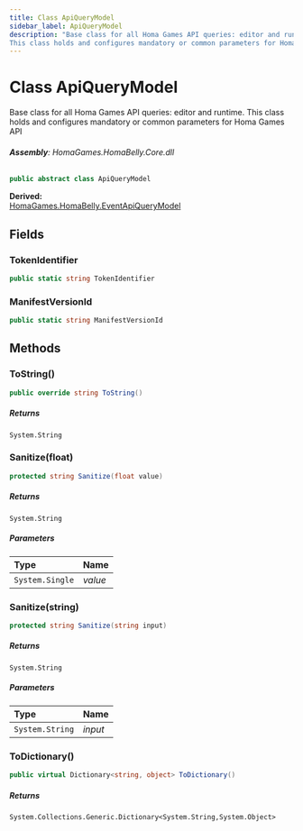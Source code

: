```yaml
---
title: Class ApiQueryModel
sidebar_label: ApiQueryModel
description: "Base class for all Homa Games API queries: editor and runtime.
This class holds and configures mandatory or common parameters for Homa Games API"
---
```

# Class ApiQueryModel
Base class for all Homa Games API queries: editor and runtime.
This class holds and configures mandatory or common parameters for Homa Games API

###### **Assembly**: HomaGames.HomaBelly.Core.dll

```csharp title="Declaration"
public abstract class ApiQueryModel
```
**Derived:**  
[HomaGames.HomaBelly.EventApiQueryModel](../HomaGames.HomaBelly/EventApiQueryModel)

## Fields
### TokenIdentifier


```csharp title="Declaration"
public static string TokenIdentifier
```
### ManifestVersionId


```csharp title="Declaration"
public static string ManifestVersionId
```
## Methods
### ToString()


```csharp title="Declaration"
public override string ToString()
```

##### Returns

`System.String`
### Sanitize(float)


```csharp title="Declaration"
protected string Sanitize(float value)
```

##### Returns

`System.String`

##### Parameters

| Type | Name |
|:--- |:--- |
| `System.Single` | *value* |

### Sanitize(string)


```csharp title="Declaration"
protected string Sanitize(string input)
```

##### Returns

`System.String`

##### Parameters

| Type | Name |
|:--- |:--- |
| `System.String` | *input* |

### ToDictionary()


```csharp title="Declaration"
public virtual Dictionary<string, object> ToDictionary()
```

##### Returns

`System.Collections.Generic.Dictionary<System.String,System.Object>`
